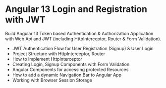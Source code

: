 # Angular 13 Login and Registration with JWT

Build Angular 13 Token based Authentication & Authorization Application with Web Api and JWT (including HttpInterceptor, Router & Form Validation).
- JWT Authentication Flow for User Registration (Signup) & User Login
- Project Structure with HttpInterceptor, Router
- How to implement HttpInterceptor
- Creating Login, Signup Components with Form Validation
- Angular Components for accessing protected Resources
- How to add a dynamic Navigation Bar to Angular App
- Working with Browser Session Storage
